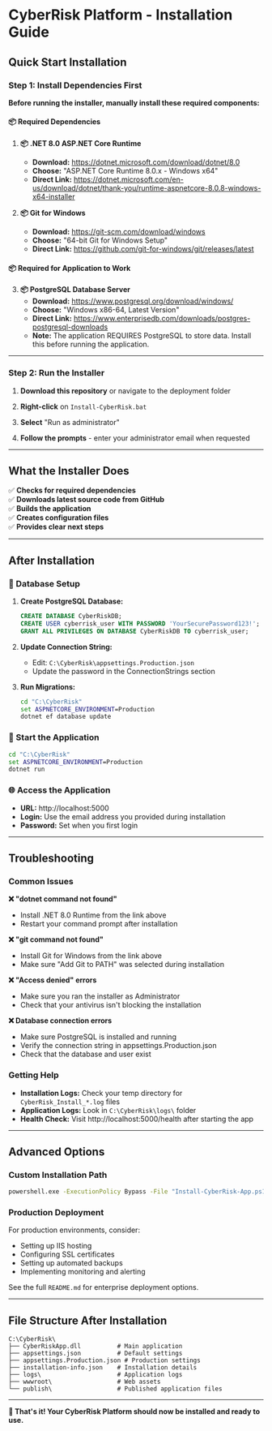 # CyberRisk Platform - Installation Guide

## Quick Start Installation

### Step 1: Install Dependencies First

**Before running the installer, manually install these required components:**

#### 📦 Required Dependencies

1. **📦 .NET 8.0 ASP.NET Core Runtime**
   - **Download:** https://dotnet.microsoft.com/download/dotnet/8.0
   - **Choose:** "ASP.NET Core Runtime 8.0.x - Windows x64"
   - **Direct Link:** https://dotnet.microsoft.com/en-us/download/dotnet/thank-you/runtime-aspnetcore-8.0.8-windows-x64-installer

2. **📦 Git for Windows**  
   - **Download:** https://git-scm.com/download/windows
   - **Choose:** "64-bit Git for Windows Setup"
   - **Direct Link:** https://github.com/git-for-windows/git/releases/latest

#### 📦 Required for Application to Work

3. **📦 PostgreSQL Database Server**
   - **Download:** https://www.postgresql.org/download/windows/
   - **Choose:** "Windows x86-64, Latest Version"
   - **Direct Link:** https://www.enterprisedb.com/downloads/postgres-postgresql-downloads
   - **Note:** The application REQUIRES PostgreSQL to store data. Install this before running the application.

---

### Step 2: Run the Installer

1. **Download this repository** or navigate to the deployment folder

2. **Right-click** on `Install-CyberRisk.bat`

3. **Select** "Run as administrator"

4. **Follow the prompts** - enter your administrator email when requested

---

## What the Installer Does

✅ **Checks for required dependencies**  
✅ **Downloads latest source code from GitHub**  
✅ **Builds the application**  
✅ **Creates configuration files**  
✅ **Provides clear next steps**

---

## After Installation

### 🔧 Database Setup

1. **Create PostgreSQL Database:**
   ```sql
   CREATE DATABASE CyberRiskDB;
   CREATE USER cyberrisk_user WITH PASSWORD 'YourSecurePassword123!';
   GRANT ALL PRIVILEGES ON DATABASE CyberRiskDB TO cyberrisk_user;
   ```

2. **Update Connection String:**
   - Edit: `C:\CyberRisk\appsettings.Production.json`
   - Update the password in the ConnectionStrings section

3. **Run Migrations:**
   ```cmd
   cd "C:\CyberRisk"
   set ASPNETCORE_ENVIRONMENT=Production
   dotnet ef database update
   ```

### 🚀 Start the Application

```cmd
cd "C:\CyberRisk"
set ASPNETCORE_ENVIRONMENT=Production
dotnet run
```

### 🌐 Access the Application

- **URL:** http://localhost:5000
- **Login:** Use the email address you provided during installation
- **Password:** Set when you first login

---

## Troubleshooting

### Common Issues

**❌ "dotnet command not found"**
- Install .NET 8.0 Runtime from the link above
- Restart your command prompt after installation

**❌ "git command not found"**  
- Install Git for Windows from the link above
- Make sure "Add Git to PATH" was selected during installation

**❌ "Access denied" errors**
- Make sure you ran the installer as Administrator
- Check that your antivirus isn't blocking the installation

**❌ Database connection errors**
- Make sure PostgreSQL is installed and running
- Verify the connection string in appsettings.Production.json
- Check that the database and user exist

### Getting Help

- **Installation Logs:** Check your temp directory for `CyberRisk_Install_*.log` files
- **Application Logs:** Look in `C:\CyberRisk\logs\` folder
- **Health Check:** Visit http://localhost:5000/health after starting the app

---

## Advanced Options

### Custom Installation Path

```cmd
powershell.exe -ExecutionPolicy Bypass -File "Install-CyberRisk-App.ps1" -AdminEmail "admin@company.com" -InstallPath "D:\MyApps\CyberRisk"
```

### Production Deployment

For production environments, consider:
- Setting up IIS hosting
- Configuring SSL certificates  
- Setting up automated backups
- Implementing monitoring and alerting

See the full `README.md` for enterprise deployment options.

---

## File Structure After Installation

```
C:\CyberRisk\
├── CyberRiskApp.dll          # Main application
├── appsettings.json          # Default settings
├── appsettings.Production.json # Production settings
├── installation-info.json    # Installation details
├── logs\                     # Application logs
├── wwwroot\                  # Web assets
└── publish\                  # Published application files
```

---

**🎉 That's it! Your CyberRisk Platform should now be installed and ready to use.**